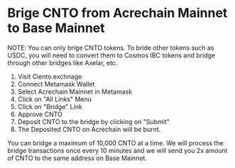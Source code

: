 # Brige CNTO from Acrechain Mainnet to Base Mainnet

NOTE: You can only brige CNTO tokens. To bride other tokens such as USDC, you will need to convert them to Cosmos IBC tokens and bridge through other bridges like Axelar, etc.

1. Visit Ciento.exchnage
2. Connect Metamask Wallet
3. Select Acrechain Mainnet in Metamask
4. Click on "All Links" Menu
5. Click on "Bridge" Link
6. Approve CNTO
7. Deposit CNTO to the bridge by clicking on "Submit"
8. The Deposited CNTO on Acrechain will be burnt.

You can bridge a maximum of 10,000 CNTO at a time. We will process the bridge transactions once every 10 minutes and we will send you 2x amount of CNTO to the same address on Base Mainnet.

